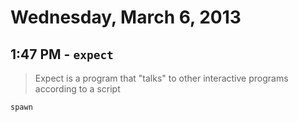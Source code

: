 # Wednesday, March 6, 2013

## 1:47 PM - `expect`

> Expect is a program that "talks" to other interactive programs according to a
> script

    spawn 
